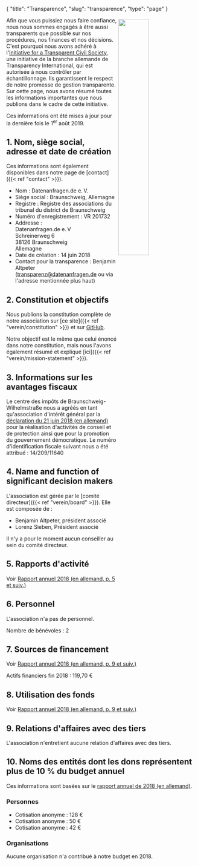 {
    "title": "Transparence",
    "slug": "transparence",
    "type": "page"
}

<a href="https://www.transparency.de/mitmachen/initiative-transparente-zivilgesellschaft/" class="no-link-decoration"><img src="/img/logo-itz.svg" style="float: right; width: 40%; min-width: 200px; padding: 5px;"></a>

Afin que vous puissiez nous faire confiance, nous nous sommes engagés à être aussi transparents que possible sur nos procédures, nos finances et nos décisions. C'est pourquoi nous avons adhéré à l'[Initiative for a Transparent Civil Society](https://www.transparency.de/mitmachen/initiative-transparente-zivilgesellschaft/), une initiative de la branche allemande de Transparency International, qui est autorisée à nous contrôler par échantillonnage. Ils garantissent le respect de notre promesse de gestion transparente. Sur cette page, nous avons résumé toutes les informations importantes que nous publions dans le cadre de cette initiative.

Ces informations ont été mises à jour pour la dernière fois le 1<sup>er</sup> août 2019.

## 1. Nom, siège social, adresse et date de création

Ces informations sont également disponibles dans notre page de [contact]({{< ref "contact" >}}).

 - Nom : Datenanfragen.de e.&thinsp;V.
 - Siège social : Braunschweig, Allemagne
 - Registre : Registre des associations du tribunal du district de Braunschweig
 - Numéro d'enregistrement : VR 201732
 - Addresse :  
   Datenanfragen.de e.&thinsp;V  
   Schreinerweg 6  
   38126 Braunschweig  
   Allemagne  
 - Date de création : 14 juin 2018
 - Contact pour la transparence : Benjamin Altpeter ([transparenz@datenanfragen.de](mailto:transparenz@datenanfragen.de) ou via l'adresse mentionnée plus haut)

## 2. Constitution et objectifs

Nous publions la constitution complète de notre association sur [ce site]({{< ref "verein/constitution" >}}) et sur [GitHub](https://github.com/datenanfragen/verein/blob/master/satzung.md).

Notre objectif est le même que celui énoncé dans notre constitution, mais nous l'avons également résumé et expliqué [ici]({{< ref "verein/mission-statement" >}}).  

## 3. Informations sur les avantages fiscaux

Le centre des impôts de Braunschweig-Wilhelmstraße nous a agréés en tant qu'association d'intérêt général par la [déclaration du 21 juin 2018 (en allemand)](https://static.dacdn.de/docs/feststellungsbescheid_2018-06-21.pdf) pour la réalisation d'activités de conseil et de protection ainsi que pour la promotion du gouvernement démocratique. Le numéro d'identification fiscale suivant nous a été attribué : 14/209/11640

## 4. Name and function of significant decision makers

L'association est gérée par le [comité directeur]({{< ref "verein/board" >}}). Elle est composée de :

 - Benjamin Altpeter, président associé
 - Lorenz Sieben, Président associé

Il n'y a pour le moment aucun conseiller au sein du comité directeur.

## 5. Rapports d'activité

Voir [Rapport annuel 2018 (en allemand, p. 5 et suiv.)](https://static.dacdn.de/docs/bericht-2018.pdf)

## 6. Personnel

L'association n'a pas de personnel.

Nombre de bénévoles : 2

## 7. Sources de financement

Voir [Rapport annuel 2018 (en allemand, p. 9 et suiv.)](https://static.dacdn.de/docs/bericht-2018.pdf)

Actifs financiers fin 2018 : 119,70 €

## 8. Utilisation des fonds

Voir [Rapport annuel 2018 (en allemand, p. 9 et suiv.)](https://static.dacdn.de/docs/bericht-2018.pdf)

## 9. Relations d'affaires avec des tiers 

L'association n'entretient aucune relation d'affaires avec des tiers.

## 10. Noms des entités dont les dons représentent plus de 10 % du budget annuel

Ces informations sont basées sur le [rapport annuel de 2018 (en allemand)](https://static.dacdn.de/docs/bericht-2018.pdf).

### Personnes

 - Cotisation anonyme : 128 €
 - Cotisation anonyme : 50 €
 - Cotisation anonyme : 42 € 

### Organisations

 Aucune organisation n'a contribué à notre budget en 2018.
